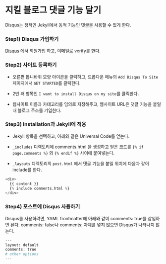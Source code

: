 <!-- ---
layout: post
title:  [Jekyll 블로그] Disqus 댓글 기능
category: [jekyll]
tags:
  - Jekyll
  - Disqus
comments: true
--- -->

# 지킬 블로그 댓글 기능 달기
Disqus는 정적인 Jekyll에서 동적 기능인 댓글을 사용할 수 있게 한다.

### Step1) Disqus 가입하기
[Disqus](https://disqus.com/) 에서 회원가입 하고, 이메일로 verify를 한다.

### Step2) 사이트 등록하기
- 오른편 톱니바퀴 모양 아이콘을 클릭하고, 드롭다운 메뉴의 `Add Disqus To Site` 페이지에서 `GET STARTED`를 클릭한다.

- 2번 째 항목인 `I want to install Disqus on my site`를 클릭한다.

- 웹사이트 이름과 카테고리를 임의로 지정해주고, 웹사이트 URL은 댓글 기능을 붙일 내 블로그 주소를 기입한다.

### Step3) Installation과 Jekyll에 적용
- Jekyll 항목을 선택하고, 아래와 같은 Universal Code를 얻는다.

- `_includes` 디렉토리에 comments.html 을 생성하고 얻은 코드를
`{% if page.comments %}` 와 `{% endif %}` 사이에 붙여넣는다.

<!-- ```python
{% if page.comments %}
  <div id="disqus_thread"></div>
  <script>

  /**
  *  RECOMMENDED CONFIGURATION VARIABLES: EDIT AND UNCOMMENT THE SECTION BELOW TO INSERT DYNAMIC VALUES FROM YOUR PLATFORM OR CMS.
  *  LEARN WHY DEFINING THESE VARIABLES IS IMPORTANT: https://disqus.com/admin/universalcode/#configuration-variables*/
  /*
  var disqus_config = function () {
  this.page.url = PAGE_URL;  // Replace PAGE_URL with your page's canonical URL variable
  this.page.identifier = PAGE_IDENTIFIER; // Replace PAGE_IDENTIFIER with your page's unique identifier variable
  };
  */
  (function() { // DON'T EDIT BELOW THIS LINE
  var d = document, s = d.createElement('script');
  s.src =

  ...

{% endif %}
``` -->
- `_layouts` 디렉토리의 `post.html` 에서 댓글 기능을 붙일 위치에 다음과 같이 include를 한다.
```python
<div>
  {{ content }}
  {% include comments.html %}
</div>
```

### Step4) 포스트에 Disqus 사용하기
Disqus를 사용하려면, YAML frontmatter에 아래와 같이 comments: true를 삽입하면 된다. comments: false나 comments: 자체를 넣지 않으면 Disqus가 나타나지 않는다.

```python
---
layout: default
comments: true
# other options
---
```
